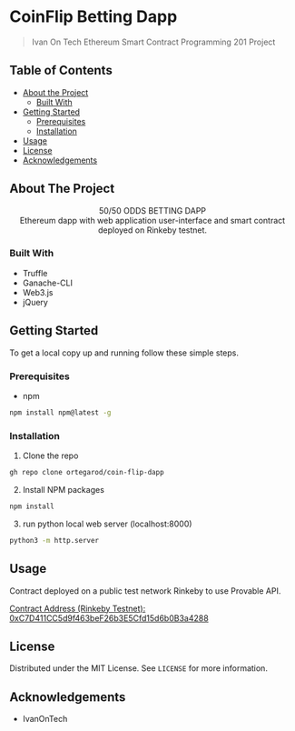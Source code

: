 # CoinFlip Betting Dapp
> Ivan On Tech Ethereum Smart Contract Programming 201 Project

<!-- TABLE OF CONTENTS -->
## Table of Contents

* [About the Project](#about-the-project)
  * [Built With](#built-with)
* [Getting Started](#getting-started)
  * [Prerequisites](#prerequisites)
  * [Installation](#installation)
* [Usage](#usage)
* [License](#license)
* [Acknowledgements](#acknowledgements)

<!-- ABOUT THE PROJECT -->
## About The Project

  <p align="center">
    50/50 ODDS BETTING DAPP
    <br />
 Ethereum dapp with web application user-interface and smart contract deployed on Rinkeby testnet.

### Built With

* Truffle
* Ganache-CLI
* Web3.js
* jQuery


<!-- GETTING STARTED -->
## Getting Started

To get a local copy up and running follow these simple steps.

### Prerequisites

* npm
```sh
npm install npm@latest -g
```

### Installation

1. Clone the repo
```sh
gh repo clone ortegarod/coin-flip-dapp
```
2. Install NPM packages
```sh
npm install
```
3. run python local web server (localhost:8000)
```sh
python3 -m http.server
```

<!-- USAGE EXAMPLES -->
## Usage

Contract deployed on a public test network Rinkeby to use Provable API. 

<a href="https://rinkeby.etherscan.io/address/0xC7D411CC5d9f463beF26b3E5Cfd15d6b0B3a4288">Contract Address (Rinkeby Testnet): 0xC7D411CC5d9f463beF26b3E5Cfd15d6b0B3a4288
</a> 

<!-- LICENSE -->
## License

Distributed under the MIT License. See `LICENSE` for more information.

<!-- ACKNOWLEDGEMENTS -->
## Acknowledgements

* IvanOnTech


